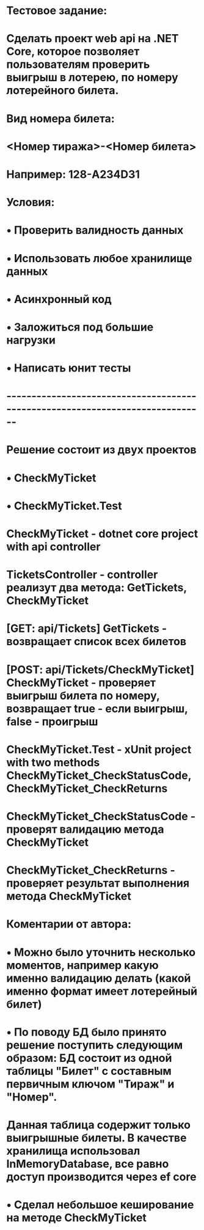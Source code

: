 # Тестовое задание:
# Сделать проект web api на .NET Core, которое позволяет пользователям проверить выигрыш в лотерею, по номеру лотерейного билета.
# Вид номера билета: 
# <Номер тиража>-<Номер билета>
# Например: 128-A234D31
# Условия:
# •	Проверить валидность данных
# •	Использовать любое хранилище данных
# •	Асинхронный код
# •	Заложиться под большие нагрузки
# •	Написать юнит тесты
# ------------------------------------------------------------------------------

# Решение состоит из двух проектов
# • CheckMyTicket
# • CheckMyTicket.Test

# CheckMyTicket - dotnet core project with api controller
# TicketsController - controller реализут два метода: GetTickets, CheckMyTicket
# [GET: api/Tickets] GetTickets - возвращает список всех билетов
# [POST: api/Tickets/CheckMyTicket] CheckMyTicket - проверяет выигрыш билета по номеру, возвращает true - если выигрыш, false - проигрыш

# CheckMyTicket.Test - xUnit project with two methods CheckMyTicket_CheckStatusCode, CheckMyTicket_CheckReturns
# CheckMyTicket_CheckStatusCode - проверят валидацию метода CheckMyTicket
# CheckMyTicket_CheckReturns - проверяет результат выполнения метода CheckMyTicket

# Коментарии от автора:
# • Можно было уточнить несколько моментов, например какую именно валидацию делать (какой именно формат имеет лотерейный билет)
# • По поводу БД было принято решение поступить следующим образом: БД состоит из одной таблицы "Билет" с составным первичным ключом "Тираж" и "Номер".
# Данная таблица содержит только выигрышные билеты. В качестве хранилища использовал InMemoryDatabase, все равно доступ производится через ef core
# • Сделал небольшое кеширование на методе CheckMyTicket


